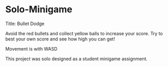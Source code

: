 # Solo-Minigame

Title: Bullet Dodge

Avoid the red bullets and collect yellow balls to increase your score. Try to best your own score and see how high you can get!

Movement is with WASD

This project was solo designed as a student minigame assignment.
